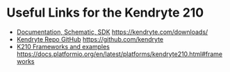# Useful Links for the Kendryte 210


- [Documentation, Schematic, SDK]( https://kendryte.com/downloads/ ) https://kendryte.com/downloads/ 
- [Kendryte Repo GitHub](https://github.com/kendryte) https://github.com/kendryte
- [K210 Frameworks and examples](https://docs.platformio.org/en/latest/platforms/kendryte210.html#frameworks) https://docs.platformio.org/en/latest/platforms/kendryte210.html#frameworks

